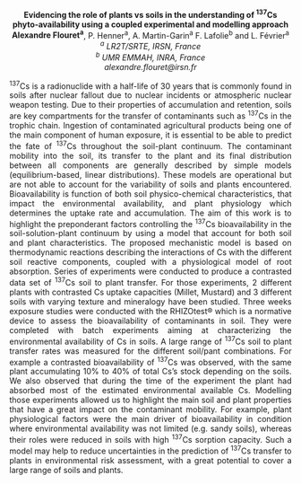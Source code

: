 <center><strong>Evidencing the role of plants vs soils in the understanding of <sup>137</sup>Cs
phyto‑availability using a coupled experimental and modelling approach</strong>

<center><strong>Alexandre Flouret<sup>a</sup></strong>, P. Henner<sup>a</sup>, A. Martin-Garin<sup>a</sup> F. Lafolie<sup>b</sup>
and L. Février<sup>a</sup>

<center><i><sup>a</sup> LR2T/SRTE, IRSN, France</i>

<center><i><sup>b</sup> UMR EMMAH, INRA, France</i>

<center><i>alexandre.flouret@irsn.fr</i>

<p style="text-align:justify"><sup>137</sup>Cs is a radionuclide with a half-life of 30 years that is commonly
found in soils after nuclear fallout due to nuclear incidents or
atmospheric nuclear weapon testing. Due to their properties of
accumulation and retention, soils are key compartments for the transfer
of contaminants such as <sup>137</sup>Cs in the trophic chain. Ingestion of
contaminated agricultural products being one of the main component of
human exposure, it is essential to be able to predict the fate of
<sup>137</sup>Cs throughout the soil-plant continuum. The contaminant mobility
into the soil, its transfer to the plant and its final distribution
between all components are generally described by simple models
(equilibrium-based, linear distributions). These models are operational
but are not able to account for the variability of soils and plants
encountered. Bioavailability is function of both soil physico-chemical
characteristics, that impact the environmental availability, and plant
physiology which determines the uptake rate and accumulation. The aim of
this work is to highlight the preponderant factors controlling the
<sup>137</sup>Cs bioavailability in the soil-solution-plant continuum by using a
model that account for both soil and plant characteristics. The proposed
mechanistic model is based on thermodynamic reactions describing the
interactions of Cs with the different soil reactive components, coupled
with a physiological model of root absorption. Series of experiments
were conducted to produce a contrasted data set of <sup>137</sup>Cs soil to plant
transfer. For those experiments, 2 different plants with contrasted Cs
uptake capacities (Millet, Mustard) and 3 different soils with varying
texture and mineralogy have been studied. Three weeks exposure studies
were conducted with the RHIZOtest® which is a normative device to assess
the bioavailability of contaminants in soil. They were completed with
batch experiments aiming at characterizing the environmental
availability of Cs in soils. A large range of <sup>137</sup>Cs soil to plant
transfer rates was measured for the different soil/pant combinations.
For example a contrasted bioavailability of <sup>137</sup>Cs was observed, with
the same plant accumulating 10% to 40% of total Cs’s stock depending on
the soils. We also observed that during the time of the experiment the
plant had absorbed most of the estimated environmental available Cs.
Modelling those experiments allowed us to highlight the main soil and
plant properties that have a great impact on the contaminant mobility.
For example, plant physiological factors were the main driver of
bioavailability in condition where environmental availability was not
limited (e.g. sandy soils), whereas their roles were reduced in soils
with high <sup>137</sup>Cs sorption capacity. Such a model may help to reduce
uncertainties in the prediction of <sup>137</sup>Cs transfer to plants in
environmental risk assessment, with a great potential to cover a large
range of soils and plants.
